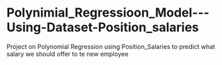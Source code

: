 # Polynimial_Regressioon_Model---Using-Dataset-Position_salaries
Project on Polynomial Regression using Position_Salaries to predict what salary we should offer to te new employee
